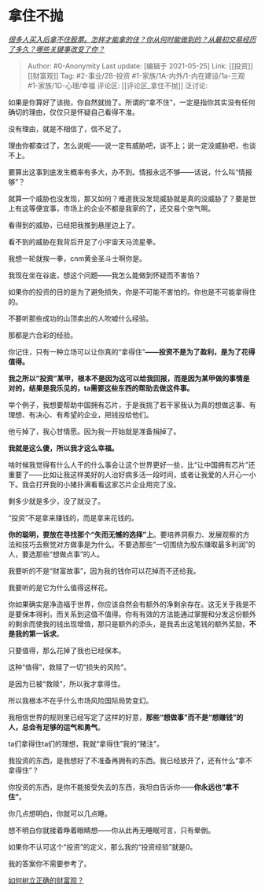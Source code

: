 # 拿住不抛
*[很多人买入后拿不住股票。怎样才能拿的住？你从何时能做到的？从最初交易经历了多久？哪些关键事改变了你？](https://www.zhihu.com/question/403374098/answer/1303918010)*

> Author: #0-Anonymity
> Last update: [编辑于 2021-05-25]
> Link: [[投资]] [[财富观]]
> Tag: #2-事业/2B-投资 #1-家族/1A-内外/1-内在建设/1a-三观 #1-家族/1D-心理/幸福
> 评论区: [[评论区_拿住不抛]]
> 泛讨论:

如果是你算好了该抛，你自然就抛了。所谓的“拿不住”，一定是指你其实没有任何确切的理由，仅仅只是怀疑自己看得不准。

没有理由，就是不相信了，信不足了。

理由你都查过了，怎么说呢——说一定有威胁吧，谈不上；说一定没威胁吧，也谈不上。

要算出这事到底发生概率有多大，办不到。情报永远不够——话说，什么叫“情报够”？

就算一个威胁也没发现，那又如何？难道我没发现威胁就是真的没威胁了？要是世上有这等便宜事，市场上的企业不都是我家的了，还交易个空气啊。

看得到的威胁，已经把我推到悬崖边上了。

看不到的威胁在我背后开足了小宇宙天马流星拳。

我想一轮就挨一拳，cnm黄金圣斗士啊你是。

我现在坐在谷底，想这个问题——我怎么能做到怀疑而不害怕？

如果你的投资的目的是为了避免损失，你是不可能不害怕的。你也是不可能拿得住的。

不要听那些成功的山顶卖出的人吹嘘什么经验。

那都是六合彩的经验。

你记住，只有一种立场可以让你真的“拿得住”**——投资不是为了盈利，是为了花得值得。**

**我之所以“投资”某甲，根本不是因为这可以给我回报，而是因为某甲做的事情是对的，结果是我乐见的，ta需要这些东西的帮助去做这件事。**

举个例子，我想要帮助中国拥有芯片，于是我挑了若干家我认为真的想做这事、有理想、有决心、有希望的企业，把钱投给他们。

他亏掉了，我心甘情愿。因为我一开始就是准备捐掉了。

**我就是这么傻，所以我才这么幸福。**

啥时候我觉得有什么人干的什么事会让这个世界更好一些，比“让中国拥有芯片”还重要了——比如让我这样美好的人治好病多活一段时间，或者让我爱的人开心一小下。我会打开我的小猪扑满看看这家芯片企业用完了没。

剩多少就是多少，没了就没了。

“投资”不是拿来赚钱的，而是拿来花钱的。

**你的聪明，要放在寻找那个“失而无憾的选择”上**。要培养洞察力、发展观察的方法和技巧去察觉对方做事是为什么。不要选那些“一切围绕为股东赚取最多利润”的人，要选那些“想做点事”的人。

我要听的不是“财富故事”，因为我的钱你可以花掉而不还给我。

我要听的是它为什么值得这样花。

你如果确实是净造福于世界，你应该自然会有额外的净剩余存在。这无关乎我是不是要保本得利，而关系到这值不值得。你有有效的方法能通过掌握和分发这份额外的剩余而使我的钱出现增值，那只是额外的添头，是我丢出这笔钱的额外奖励，**不是我的第一诉求**。

只要值得，那么花掉了我也已经保本。

这种“值得”，救赎了一切“损失的风险”。

是因为已被“救赎”，所以我才拿得住。

所以我根本不在乎什么市场风险国际局势变幻。

我相信世界的规则里已经写定了这样的好意，**那些“想做事”而不是“想赚钱”的人，总会有足够的运气和勇气**。

ta们拿得住ta们的理想，我就“拿得住”我的“赌注”。

我投资的东西，是我想好了不准备再拥有的东西。我已经放开了，还有什么“拿不拿得住”？

你投资的东西，是你不能接受失去的东西，我坦白告诉你——**你永远也“拿不住”**。

你几点想明白，你就可以几点睡。

想不明白你就接着睁着眼睛想——你从此再无睡眠可言，只有晕倒。

如果你不认可这个“投资”的定义，那么我的“投资经验”就是0。

我的答案你不需要参考了。

[如何树立正确的财富观？](https://www.zhihu.com/question/314627020/answer/1193533378)
